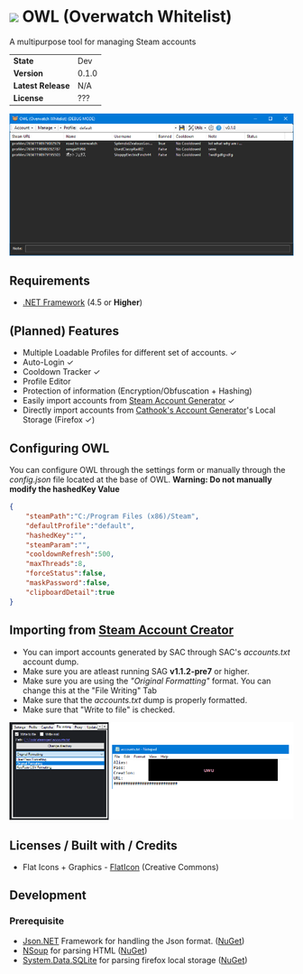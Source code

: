 # <img width=34 src="owl/icon.ico" /> OWL (Overwatch Whitelist)
A multipurpose tool for managing Steam accounts
<table>
    <tr><td><b>State</b></td><td>Dev</td></tr>
    <tr><td><b>Version</b></td><td>0.1.0</td></tr>
    <tr><td><b>Latest Release</b></td><td>N/A</td></tr>
    <tr><td><b>License</b></td><td>???</td></tr>
</table>

<img src="ss.png"/>

## Requirements
* <a href="https://dotnet.microsoft.com/download/dotnet-framework">.NET Framework</a> (4.5 or <b>Higher</b>)

## (Planned) Features
* Multiple Loadable Profiles for different set of accounts. ✓
* Auto-Login ✓
* Cooldown Tracker ✓
* Profile Editor
* Protection of information (Encryption/Obfuscation + Hashing)
* Easily import accounts from <a href="https://github.com/Ashesh3/Steam-Account-Generator">Steam Account Generator</a> ✓
* Directly import accounts from  <a href="https://accgen.cathook.club">Cathook's Account Generator</a>'s Local Storage (Firefox ✓)

## Configuring OWL
You can configure OWL through the settings form or manually through the <i>config.json</i> file located at the base of OWL.
<b>Warning: Do not manually modify the hashedKey Value</b>

```json
{
    "steamPath":"C:/Program Files (x86)/Steam",
    "defaultProfile":"default",
    "hashedKey":"",
    "steamParam":"",
    "cooldownRefresh":500,
    "maxThreads":8,
    "forceStatus":false,
    "maskPassword":false,
    "clipboardDetail":true
}
```

## Importing from <a href="https://github.com/Ashesh3/Steam-Account-Generator">Steam Account Creator</a>
* You can import accounts generated by SAC through SAC's <i>accounts.txt</i> account dump.
* Make sure you are atleast running SAG <b>v1.1.2-pre7</b> or higher.
* Make sure you are using the <i>"Original Formatting"</i> format. You can change this at the "File Writing" Tab
* Make sure that the <i>accounts.txt</i> dump is properly formatted.
* Make sure that "Write to file" is checked.

<img src="ss2.png"/>

## Licenses / Built with / Credits
* Flat Icons + Graphics - <a href="https://www.flaticon.com/">FlatIcon</a> (Creative Commons)

## Development
### Prerequisite
* <a href="https://www.newtonsoft.com/json">Json.NET</a> Framework for handling the Json format. (<a href="https://www.nuget.org/packages/Newtonsoft.Json/">NuGet</a>)
* <a href="https://github.com/GeReV/NSoup">NSoup</a> for parsing HTML (<a href="https://www.nuget.org/packages/NSoup/">NuGet</a>)
* <a href="https://system.data.sqlite.org/index.html/doc/trunk/www/index.wiki">System.Data.SQLite</a> for parsing firefox local storage (<a href="https://www.nuget.org/packages/System.Data.SQLite/">NuGet</a>)
